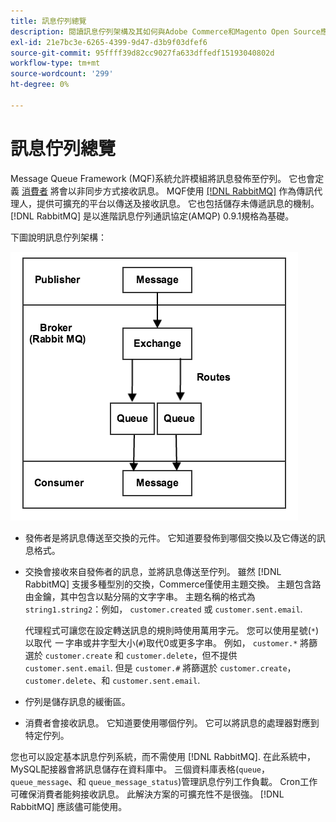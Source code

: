 ```yaml
---
title: 訊息佇列總覽
description: 閱讀訊息佇列架構及其如何與Adobe Commerce和Magento Open Source應用程式搭配運作。
exl-id: 21e7bc3e-6265-4399-9d47-d3b9f03dfef6
source-git-commit: 95ffff39d82cc9027fa633dffedf15193040802d
workflow-type: tm+mt
source-wordcount: '299'
ht-degree: 0%

---
```


# 訊息佇列總覽

Message Queue Framework (MQF)系統允許模組將訊息發佈至佇列。 它也會定義 [消費者](consumers.md) 將會以非同步方式接收訊息。 MQF使用 [[!DNL RabbitMQ]](https://www.rabbitmq.com) 作為傳訊代理人，提供可擴充的平台以傳送及接收訊息。 它也包括儲存未傳遞訊息的機制。 [!DNL RabbitMQ] 是以進階訊息佇列通訊協定(AMQP) 0.9.1規格為基礎。

下圖說明訊息佇列架構：

![訊息佇列架構](../../assets/configuration/mq-framework.png)

- 發佈者是將訊息傳送至交換的元件。 它知道要發佈到哪個交換以及它傳送的訊息格式。

- 交換會接收來自發佈者的訊息，並將訊息傳送至佇列。 雖然 [!DNL RabbitMQ] 支援多種型別的交換，Commerce僅使用主題交換。 主題包含路由金鑰，其中包含以點分隔的文字字串。 主題名稱的格式為 `string1.string2`：例如， `customer.created` 或 `customer.sent.email`.

  代理程式可讓您在設定轉送訊息的規則時使用萬用字元。 您可以使用星號(`*`)以取代 _一_ 字串或井字型大小(`#`)取代0或更多字串。 例如， `customer.*` 將篩選於 `customer.create` 和 `customer.delete`，但不提供 `customer.sent.email`. 但是 `customer.#` 將篩選於 `customer.create`，  `customer.delete`、和 `customer.sent.email`.

- 佇列是儲存訊息的緩衝區。

- 消費者會接收訊息。 它知道要使用哪個佇列。 它可以將訊息的處理器對應到特定佇列。

您也可以設定基本訊息佇列系統，而不需使用 [!DNL RabbitMQ]. 在此系統中，MySQL配接器會將訊息儲存在資料庫中。 三個資料庫表格(`queue`， `queue_message`、和 `queue_message_status`)管理訊息佇列工作負載。 Cron工作可確保消費者能夠接收訊息。 此解決方案的可擴充性不是很強。 [!DNL RabbitMQ] 應該儘可能使用。
